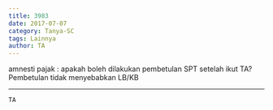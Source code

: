 ```yaml
---
title: 3983
date: 2017-07-07
category: Tanya-SC
tags: Lainnya
author: TA
---
```


amnesti pajak : apakah boleh dilakukan pembetulan SPT setelah ikut TA? Pembetulan tidak menyebabkan LB/KB

---



`TA`

